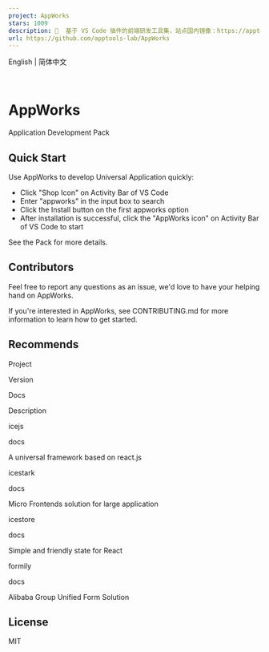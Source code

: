 ```yaml
---
project: AppWorks
stars: 1009
description: 🐻  基于 VS Code 插件的前端研发工具集，站点国内镜像：https://apptools.gitee.io
url: https://github.com/apptools-lab/AppWorks
---
```


English | 简体中文

   

AppWorks
========

Application Development Pack

Quick Start
-----------

Use AppWorks to develop Universal Application quickly:

-   Click "Shop Icon" on Activity Bar of VS Code
-   Enter "appworks" in the input box to search
-   Click the Install button on the first appworks option
-   After installation is successful, click the "AppWorks icon" on Activity Bar of VS Code to start

See the Pack for more details.

Contributors
------------

Feel free to report any questions as an issue, we'd love to have your helping hand on AppWorks.

If you're interested in AppWorks, see CONTRIBUTING.md for more information to learn how to get started.

Recommends
----------

Project

Version

Docs

Description

icejs

docs

A universal framework based on react.js

icestark

docs

Micro Frontends solution for large application

icestore

docs

Simple and friendly state for React

formily

docs

Alibaba Group Unified Form Solution

License
-------

MIT
